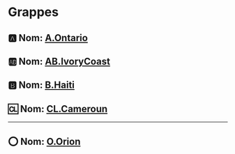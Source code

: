 # Grappes


## :a: Nom: [A.Ontario](../A.Ontario)

## :ab: Nom: [AB.IvoryCoast](../AB.IvoryCoast)

## :b: Nom: [B.Haiti](../B.Haiti)

## :cl: Nom: [CL.Cameroun](../CL.Cameroun)

---

## :o: Nom: [O.Orion](../O.Orion)

